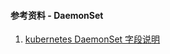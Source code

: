 #### 参考资料 - DaemonSet

1. [kubernetes DaemonSet 字段说明](https://kubernetes.io/docs/reference/generated/kubernetes-api/v1.21/#daemonset-v1-apps)

